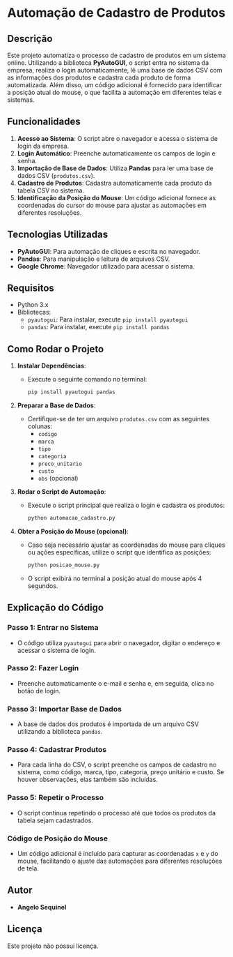 # Automação de Cadastro de Produtos

## Descrição
Este projeto automatiza o processo de cadastro de produtos em um sistema online. Utilizando a biblioteca **PyAutoGUI**, o script entra no sistema da empresa, realiza o login automaticamente, lê uma base de dados CSV com as informações dos produtos e cadastra cada produto de forma automatizada. Além disso, um código adicional é fornecido para identificar a posição atual do mouse, o que facilita a automação em diferentes telas e sistemas.

## Funcionalidades
1. **Acesso ao Sistema**: O script abre o navegador e acessa o sistema de login da empresa.
2. **Login Automático**: Preenche automaticamente os campos de login e senha.
3. **Importação de Base de Dados**: Utiliza **Pandas** para ler uma base de dados CSV (`produtos.csv`).
4. **Cadastro de Produtos**: Cadastra automaticamente cada produto da tabela CSV no sistema.
5. **Identificação da Posição do Mouse**: Um código adicional fornece as coordenadas do cursor do mouse para ajustar as automações em diferentes resoluções.

## Tecnologias Utilizadas
- **PyAutoGUI**: Para automação de cliques e escrita no navegador.
- **Pandas**: Para manipulação e leitura de arquivos CSV.
- **Google Chrome**: Navegador utilizado para acessar o sistema.

## Requisitos
- Python 3.x
- Bibliotecas:
  - `pyautogui`: Para instalar, execute `pip install pyautogui`
  - `pandas`: Para instalar, execute `pip install pandas`
  
## Como Rodar o Projeto
1. **Instalar Dependências**:
   - Execute o seguinte comando no terminal:
     ```bash
     pip install pyautogui pandas
     ```

2. **Preparar a Base de Dados**:
   - Certifique-se de ter um arquivo `produtos.csv` com as seguintes colunas:
     - `codigo`
     - `marca`
     - `tipo`
     - `categoria`
     - `preco_unitario`
     - `custo`
     - `obs` (opcional)

3. **Rodar o Script de Automação**:
   - Execute o script principal que realiza o login e cadastra os produtos:
     ```bash
     python automacao_cadastro.py
     ```

4. **Obter a Posição do Mouse (opcional)**:
   - Caso seja necessário ajustar as coordenadas do mouse para cliques ou ações específicas, utilize o script que identifica as posições:
     ```bash
     python posicao_mouse.py
     ```
   - O script exibirá no terminal a posição atual do mouse após 4 segundos.

## Explicação do Código

### Passo 1: Entrar no Sistema
- O código utiliza `pyautogui` para abrir o navegador, digitar o endereço e acessar o sistema de login.

### Passo 2: Fazer Login
- Preenche automaticamente o e-mail e senha e, em seguida, clica no botão de login.

### Passo 3: Importar Base de Dados
- A base de dados dos produtos é importada de um arquivo CSV utilizando a biblioteca `pandas`.

### Passo 4: Cadastrar Produtos
- Para cada linha do CSV, o script preenche os campos de cadastro no sistema, como código, marca, tipo, categoria, preço unitário e custo. Se houver observações, elas também são incluídas.

### Passo 5: Repetir o Processo
- O script continua repetindo o processo até que todos os produtos da tabela sejam cadastrados.

### Código de Posição do Mouse
- Um código adicional é incluído para capturar as coordenadas `x` e `y` do mouse, facilitando o ajuste das automações para diferentes resoluções de tela.

## Autor
- **Angelo Sequinel**

## Licença
Este projeto não possui licença.
